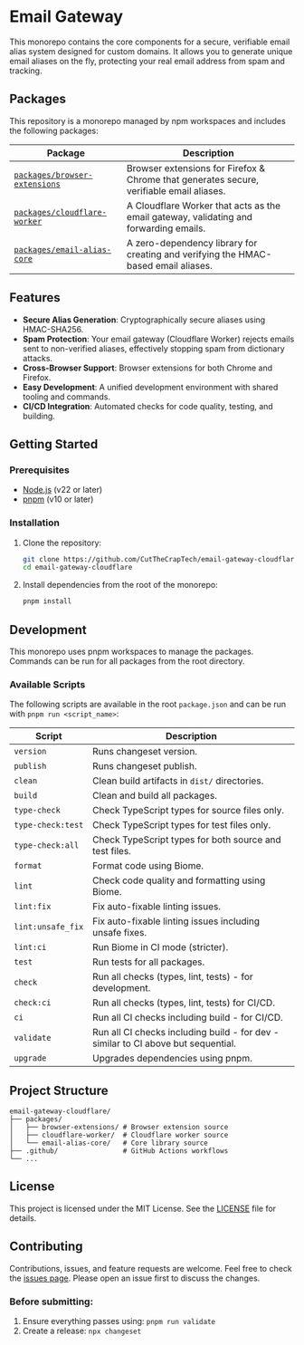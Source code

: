 # Email Gateway

This monorepo contains the core components for a secure, verifiable email alias system designed for custom domains. It allows you to generate unique email aliases on the fly, protecting your real email address from spam and tracking.

## Packages

This repository is a monorepo managed by npm workspaces and includes the following packages:

| Package                                                        | Description                                                                              |
| -------------------------------------------------------------- | ---------------------------------------------------------------------------------------- |
| [`packages/browser-extensions`](./packages/browser-extensions) | Browser extensions for Firefox & Chrome that generates secure, verifiable email aliases. |
| [`packages/cloudflare-worker`](./packages/cloudflare-worker)   | A Cloudflare Worker that acts as the email gateway, validating and forwarding emails.    |
| [`packages/email-alias-core`](./packages/email-alias-core)     | A zero-dependency library for creating and verifying the HMAC-based email aliases.       |

## Features

- **Secure Alias Generation**: Cryptographically secure aliases using HMAC-SHA256.
- **Spam Protection**: Your email gateway (Cloudflare Worker) rejects emails sent to non-verified aliases, effectively stopping spam from dictionary attacks.
- **Cross-Browser Support**: Browser extensions for both Chrome and Firefox.
- **Easy Development**: A unified development environment with shared tooling and commands.
- **CI/CD Integration**: Automated checks for code quality, testing, and building.

## Getting Started

### Prerequisites

- [Node.js](https://nodejs.org/) (v22 or later)
- [pnpm](https://pnpm.io/) (v10 or later)

### Installation

1.  Clone the repository:

    ```bash
    git clone https://github.com/CutTheCrapTech/email-gateway-cloudflare.git
    cd email-gateway-cloudflare
    ```

2.  Install dependencies from the root of the monorepo:
    ```bash
    pnpm install
    ```

## Development

This monorepo uses pnpm workspaces to manage the packages. Commands can be run for all packages from the root directory.

### Available Scripts

The following scripts are available in the root `package.json` and can be run with `pnpm run <script_name>`:

| Script            | Description                                                                       |
| ----------------- | --------------------------------------------------------------------------------- |
| `version`         | Runs changeset version.                                                           |
| `publish`         | Runs changeset publish.                                                           |
| `clean`           | Clean build artifacts in `dist/` directories.                                     |
| `build`           | Clean and build all packages.                                                     |
| `type-check`      | Check TypeScript types for source files only.                                     |
| `type-check:test` | Check TypeScript types for test files only.                                       |
| `type-check:all`  | Check TypeScript types for both source and test files.                            |
| `format`          | Format code using Biome.                                                          |
| `lint`            | Check code quality and formatting using Biome.                                    |
| `lint:fix`        | Fix auto-fixable linting issues.                                                  |
| `lint:unsafe_fix` | Fix auto-fixable linting issues including unsafe fixes.                           |
| `lint:ci`         | Run Biome in CI mode (stricter).                                                  |
| `test`            | Run tests for all packages.                                                       |
| `check`           | Run all checks (types, lint, tests) - for development.                            |
| `check:ci`        | Run all checks (types, lint, tests) for CI/CD.                                    |
| `ci`              | Run all CI checks including build - for CI/CD.                                    |
| `validate`        | Run all CI checks including build - for dev - similar to CI above but sequential. |
| `upgrade`         | Upgrades dependencies using pnpm.                                                 |

## Project Structure

```
email-gateway-cloudflare/
├── packages/
│   ├── browser-extensions/ # Browser extension source
│   ├── cloudflare-worker/  # Cloudflare worker source
│   └── email-alias-core/   # Core library source
├── .github/                # GitHub Actions workflows
└── ...
```

## License

This project is licensed under the MIT License. See the [LICENSE](./LICENSE) file for details.

## Contributing

Contributions, issues, and feature requests are welcome. Feel free to check the [issues page](https://github.com/CutTheCrapTech/email-gateway-cloudflare/issues). Please open an issue first to discuss the changes.

### Before submitting:

1. Ensure everything passes using: `pnpm run validate`
2. Create a release: `npx changeset`
